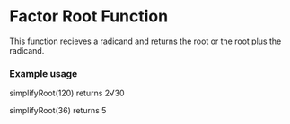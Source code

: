 # Factor Root Function

This function recieves a radicand and returns the root or the root plus the radicand.

### Example usage

simplifyRoot(120) returns 2√30

simplifyRoot(36) returns 5
